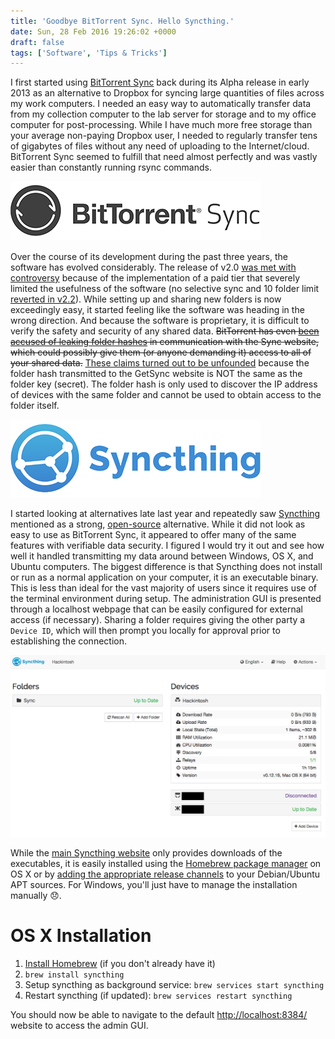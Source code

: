 ```yaml
---
title: 'Goodbye BitTorrent Sync. Hello Syncthing.'
date: Sun, 28 Feb 2016 19:26:02 +0000
draft: false
tags: ['Software', 'Tips & Tricks']
---
```


I first started using [BitTorrent Sync](https://www.getsync.com/) back during its Alpha release in early 2013 as an alternative to Dropbox for syncing large quantities of files across my work computers. I needed an easy way to automatically transfer data from my collection computer to the lab server for storage and to my office computer for post-processing. While I have much more free storage than your average non-paying Dropbox user, I needed to regularly transfer tens of gigabytes of files without any need of uploading to the Internet/cloud. BitTorrent Sync seemed to fulfill that need almost perfectly and was vastly easier than constantly running rsync commands.

![BitTorrent Sync Logo](bittorrent-sync.png)

Over the course of its development during the past three years, the software has evolved considerably. The release of v2.0 [was met with controversy](http://lifehacker.com/bittorrent-sync-2-0-brings-pro-version-free-30-day-tri-1689186782) because of the implementation of a paid tier that severely limited the usefulness of the software (no selective sync and 10 folder limit [reverted in v2.2](http://venturebeat.com/2015/09/09/bittorrent-removes-10-folder-limit-in-free-version-of-sync-slashes-pro-price-from-annual-to-one-time-40-fee/)). While setting up and sharing new folders is now exceedingly easy, it started feeling like the software was heading in the wrong direction. And because the software is proprietary, it is difficult to verify the safety and security of any shared data. ~~BitTorrent has even [been accused of leaking folder hashes](http://2014.hackitoergosum.org/bittorrentsync-security-privacy-analysis-hackito-session-results/) in communication with the Sync website, which could possibly give them (or anyone demanding it) access to all of your shared data.~~ [These claims turned out to be unfounded](https://forum.getsync.com/topic/32592-bittorrent-sync-security-is-our-highest-priority/) because the folder hash transmitted to the GetSync website is NOT the same as the folder key (secret). The folder hash is only used to discover the IP address of devices with the same folder and cannot be used to obtain access to the folder itself.

![Syncthing Logo](Syncthing_Logo.png)

I started looking at alternatives late last year and repeatedly saw [Syncthing](https://syncthing.net/) mentioned as a strong, [open-source](https://github.com/syncthing/syncthing) alternative. While it did not look as easy to use as BitTorrent Sync, it appeared to offer many of the same features with verifiable data security. I figured I would try it out and see how well it handled transmitting my data around between Windows, OS X, and Ubuntu computers. The biggest difference is that Syncthing does not install or run as a normal application on your computer, it is an executable binary. This is less than ideal for the vast majority of users since it requires use of the terminal environment during setup. The administration GUI is presented through a localhost webpage that can be easily configured for external access (if necessary). Sharing a folder requires giving the other party a `Device ID`, which will then prompt you locally for approval prior to establishing the connection.

![Syncthing Admin GUI](AdminGUI.png)

While the [main Syncthing website](https://syncthing.net/) only provides downloads of the executables, it is easily installed using the [Homebrew package manager](http://brew.sh/) on OS X or by [adding the appropriate release channels](https://apt.syncthing.net/) to your Debian/Ubuntu APT sources. For Windows, you'll just have to manage the installation manually 😞.

# OS X Installation

1.  [Install Homebrew](http://brew.sh/) (if you don't already have it)
2.  `brew install syncthing`
3.  Setup syncthing as background service: `brew services start syncthing`
4.  Restart syncthing (if updated): `brew services restart syncthing`

You should now be able to navigate to the default [http://localhost:8384/](http://localhost:8384/) website to access the admin GUI.